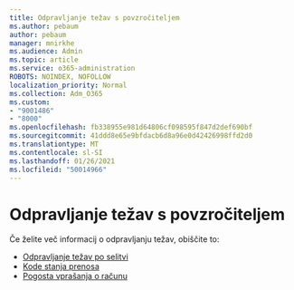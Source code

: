 ```yaml
---
title: Odpravljanje težav s povzročiteljem
ms.author: pebaum
author: pebaum
manager: mnirkhe
ms.audience: Admin
ms.topic: article
ms.service: o365-administration
ROBOTS: NOINDEX, NOFOLLOW
localization_priority: Normal
ms.collection: Adm_O365
ms.custom:
- "9001486"
- "8000"
ms.openlocfilehash: fb338955e981d64806cf098595f847d2def690bf
ms.sourcegitcommit: 41ddd8e65e9bfdacb6d8a96e0d42426998ffd2d0
ms.translationtype: MT
ms.contentlocale: sl-SI
ms.lasthandoff: 01/26/2021
ms.locfileid: "50014966"
---
```

# <a name="mover-troubleshooting"></a>Odpravljanje težav s povzročiteljem

Če želite več informacij o odpravljanju težav, obiščite to:

- [Odpravljanje težav po selitvi](https://docs.microsoft.com/sharepointmigration/mover-post-migration-troubleshooting)  
- [Kode stanja prenosa](https://docs.microsoft.com/sharepointmigration/mover-transfer-status-codes)
- [Pogosta vprašanja o računu](https://docs.microsoft.com/sharepointmigration/mover-account-faq)
